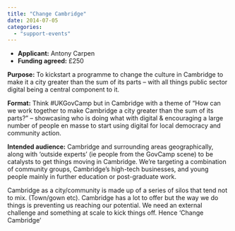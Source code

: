 ```yaml
---
title: "Change Cambridge"
date: 2014-07-05
categories: 
  - "support-events"
---
```


- **Applicant:** Antony Carpen
- **Funding agreed:** £250

**Purpose:** To kickstart a programme to change the culture in Cambridge to make it a city greater than the sum of its parts – with all things public sector digital being a central component to it.

**Format:** Think #UKGovCamp but in Cambridge with a theme of “How can we work together to make Cambridge a city greater than the sum of its parts?” – showcasing who is doing what with digital & encouraging a large number of people en masse to start using digital for local democracy and community action.

**Intended audience:** Cambridge and surrounding areas geographically, along with ‘outside experts’ (ie people from the GovCamp scene) to be catalysts to get things moving in Cambridge. We’re targeting a combination of community groups, Cambridge’s high-tech businesses, and young people mainly in further education or post-graduate work.

Cambridge as a city/community is made up of a series of silos that tend not to mix. (Town/gown etc). Cambridge has a lot to offer but the way we do things is preventing us reaching our potential. We need an external challenge and something at scale to kick things off. Hence ‘Change Cambridge’
